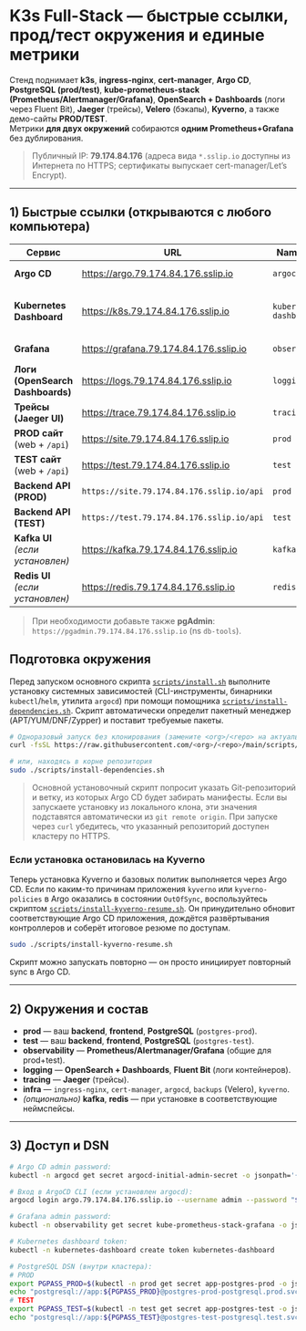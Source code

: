 # K3s Full-Stack — быстрые ссылки, прод/тест окружения и единые метрики

Стенд поднимает **k3s**, **ingress-nginx**, **cert-manager**, **Argo CD**, **PostgreSQL (prod/test)**, **kube-prometheus-stack (Prometheus/Alertmanager/Grafana)**, **OpenSearch + Dashboards** (логи через Fluent Bit), **Jaeger** (трейсы), **Velero** (бэкапы), **Kyverno**, а также демо-сайты **PROD/TEST**.  
Метрики **для двух окружений** собираются **одним Prometheus+Grafana** без дублирования.

> Публичный IP: **79.174.84.176** (адреса вида `*.sslip.io` доступны из Интернета по HTTPS; сертификаты выпускает cert-manager/Let’s Encrypt).

---

## 1) Быстрые ссылки (открываются с любого компьютера)

| Сервис | URL | Namespace | Примечание |
|---|---|---|---|
| **Argo CD** | https://argo.79.174.84.176.sslip.io | `argocd` | Первый вход — см. ниже |
| **Kubernetes Dashboard** | https://k8s.79.174.84.176.sslip.io | `kubernetes-dashboard` | Логин по токену service account |
| **Grafana** | https://grafana.79.174.84.176.sslip.io | `observability` | Одна Grafana для prod+test |
| **Логи (OpenSearch Dashboards)** | https://logs.79.174.84.176.sslip.io | `logging` | Индексы: `fluentbit*` |
| **Трейсы (Jaeger UI)** | https://trace.79.174.84.176.sslip.io | `tracing` | In-memory хранилище |
| **PROD сайт** (web + `/api`) | https://site.79.174.84.176.sslip.io | `prod` | Демо фронт/апи |
| **TEST сайт** (web + `/api`) | https://test.79.174.84.176.sslip.io | `test` | Демо фронт/апи |
| **Backend API (PROD)** | `https://site.79.174.84.176.sslip.io/api` | `prod` | Health: `/api/health` |
| **Backend API (TEST)** | `https://test.79.174.84.176.sslip.io/api` | `test` | Health: `/api/health` |
| **Kafka UI** *(если установлен)* | https://kafka.79.174.84.176.sslip.io | `kafka` | Обзор топиков/консьюмеров |
| **Redis UI** *(если установлен)* | https://redis.79.174.84.176.sslip.io | `redis` | Управление ключами |

> При необходимости добавьте также **pgAdmin**: `https://pgadmin.79.174.84.176.sslip.io` (ns `db-tools`).

## Подготовка окружения

Перед запуском основного скрипта [`scripts/install.sh`](scripts/install.sh) выполните установку системных зависимостей (CLI-инструменты, бинарники `kubectl`/`helm`, утилита `argocd`) при помощи помощника [`scripts/install-dependencies.sh`](scripts/install-dependencies.sh). Скрипт автоматически определит пакетный менеджер (APT/YUM/DNF/Zypper) и поставит требуемые пакеты.

```bash
# Одноразовый запуск без клонирования (замените <org>/<repo> на актуальные значения)
curl -fsSL https://raw.githubusercontent.com/<org>/<repo>/main/scripts/install-dependencies.sh | bash

# или, находясь в корне репозитория
sudo ./scripts/install-dependencies.sh
```

> Основной установочный скрипт попросит указать Git-репозиторий и ветку, из которых Argo CD будет забирать манифесты. Если вы запускаете установку из локального клона, эти значения подставятся автоматически из `git remote origin`. При запуске через `curl` убедитесь, что указанный репозиторий доступен кластеру по HTTPS.

### Если установка остановилась на Kyverno

Теперь установка Kyverno и базовых политик выполняется через Argo CD. Если по каким-то причинам приложения `kyverno` или `kyverno-policies` в Argo оказались в состоянии `OutOfSync`, воспользуйтесь скриптом [`scripts/install-kyverno-resume.sh`](scripts/install-kyverno-resume.sh). Он принудительно обновит соответствующие Argo CD приложения, дождётся развёртывания контроллеров и соберёт итоговое резюме по доступам.

```bash
sudo ./scripts/install-kyverno-resume.sh
```

Скрипт можно запускать повторно — он просто инициирует повторный sync в Argo CD.

---

## 2) Окружения и состав

- **prod** — ваш **backend**, **frontend**, **PostgreSQL** (`postgres-prod`).
- **test** — ваш **backend**, **frontend**, **PostgreSQL** (`postgres-test`).
- **observability** — **Prometheus/Alertmanager/Grafana** (общие для prod+test).
- **logging** — **OpenSearch + Dashboards**, **Fluent Bit** (логи контейнеров).
- **tracing** — **Jaeger** (трейсы).
- **infra** — `ingress-nginx`, `cert-manager`, `argocd`, `backups` (Velero), `kyverno`.
- *(опционально)* **kafka**, **redis** — при установке в соответствующие неймспейсы.

---

## 3) Доступ и DSN

```bash
# Argo CD admin password:
kubectl -n argocd get secret argocd-initial-admin-secret -o jsonpath='{.data.password}' | base64 -d; echo

# Вход в ArgoCD CLI (если установлен argocd):
argocd login argo.79.174.84.176.sslip.io --username admin --password "$(kubectl -n argocd get secret argocd-initial-admin-secret -o jsonpath='{.data.password}' | base64 -d)" --grpc-web

# Grafana admin password:
kubectl -n observability get secret kube-prometheus-stack-grafana -o jsonpath='{.data.admin-password}' | base64 -d; echo

# Kubernetes dashboard token:
kubectl -n kubernetes-dashboard create token kubernetes-dashboard

# PostgreSQL DSN (внутри кластера):
# PROD
export PGPASS_PROD=$(kubectl -n prod get secret app-postgres-prod -o jsonpath='{.data.postgres-password}' | base64 -d)
echo "postgresql://app:${PGPASS_PROD}@postgres-prod-postgresql.prod.svc.cluster.local:5432/appdb"
# TEST
export PGPASS_TEST=$(kubectl -n test get secret app-postgres-test -o jsonpath='{.data.postgres-password}' | base64 -d)
echo "postgresql://app:${PGPASS_TEST}@postgres-test-postgresql.test.svc.cluster.local:5432/appdb"
